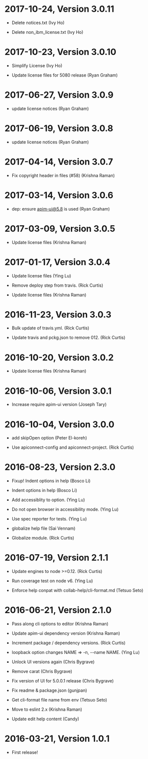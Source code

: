 2017-10-24, Version 3.0.11
==========================

 * Delete notices.txt (Ivy Ho)

 * Delete non_ibm_license.txt (Ivy Ho)


2017-10-23, Version 3.0.10
==========================

 * Simplify License (Ivy Ho)

 * Update license files for 5080 release (Ryan Graham)


2017-06-27, Version 3.0.9
=========================

 * update license notices (Ryan Graham)


2017-06-19, Version 3.0.8
=========================

 * update license notices (Ryan Graham)


2017-04-14, Version 3.0.7
=========================

 * Fix copyright header in files (#58) (Krishna Raman)


2017-03-14, Version 3.0.6
=========================

 * dep: ensure apim-ui@5.8 is used (Ryan Graham)


2017-03-09, Version 3.0.5
=========================

 * Update license files (Krishna Raman)


2017-01-17, Version 3.0.4
=========================

 * Update license files (Ying Lu)

 * Remove deploy step from travis. (Rick Curtis)

 * Update license files (Krishna Raman)


2016-11-23, Version 3.0.3
=========================

 * Bulk update of travis.yml. (Rick Curtis)

 * Update travis and pckg.json to remove 012. (Rick Curtis)


2016-10-20, Version 3.0.2
=========================

 * Update license files (Krishna Raman)


2016-10-06, Version 3.0.1
=========================

 * Increase require apim-ui version (Joseph Tary)


2016-10-04, Version 3.0.0
=========================

 * add skipOpen option (Peter El-koreh)

 * Use apiconnect-config and apiconnect-project. (Rick Curtis)


2016-08-23, Version 2.3.0
=========================

 * Fixup! Indent options in help (Bosco Li)

 * Indent options in help (Bosco Li)

 * Add accessiblity to option. (Ying Lu)

 * Do not open browser in accessibility mode. (Ying Lu)

 * Use spec reporter for tests. (Ying Lu)

 * globalize help file (Sai Vennam)

 * Globalize module. (Rick Curtis)


2016-07-19, Version 2.1.1
=========================

 * Update engines to node >=0.12. (Rick Curtis)

 * Run coverage test on node v6. (Ying Lu)

 * Enforce help conpat with collab-help/cli-format.md (Tetsuo Seto)


2016-06-21, Version 2.1.0
=========================

 * Pass along cli options to editor (Krishna Raman)

 * Update apim-ui dependency version (Krishna Raman)

 * Increment package / dependency versions. (Rick Curtis)

 * loopback option changes NAME => -n, --name NAME. (Ying Lu)

 * Unlock UI versions again (Chris Bygrave)

 * Remove carat (Chris Bygrave)

 * Fix version of UI for 5.0.0.1 release (Chris Bygrave)

 * Fix readme & package.json (gunjpan)

 * Get cli-format file name from env (Tetsuo Seto)

 * Move to eslint 2.x (Krishna Raman)

 * Update edit help content (Candy)


2016-03-21, Version 1.0.1
=========================

 * First release!
